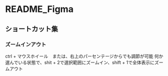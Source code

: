 # README_Figma
## ショートカット集
### ズームインアウト
ctrl + マウスホイール　または、右上のパーセンテージからでも調節が可能
何か選んでいる状態で、shit + 2で選択範囲にズームイン、shift + 1で全体表示にズームアウト

